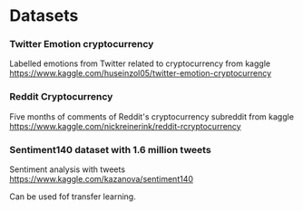 # Datasets

### Twitter Emotion cryptocurrency
Labelled emotions from Twitter related to cryptocurrency from kaggle
https://www.kaggle.com/huseinzol05/twitter-emotion-cryptocurrency

### Reddit Cryptocurrency
Five months of comments of Reddit's cryptocurrency subreddit from kaggle
https://www.kaggle.com/nickreinerink/reddit-rcryptocurrency

### Sentiment140 dataset with 1.6 million tweets
Sentiment analysis with tweets
https://www.kaggle.com/kazanova/sentiment140

Can be used fof transfer learning.
